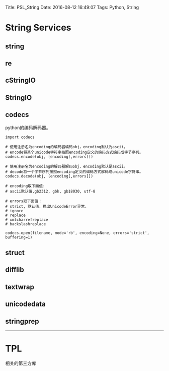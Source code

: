 Title: PSL_String
Date: 2016-08-12 16:49:07
Tags: Python, String



# String Services

## string

## re

## cStringIO

## StringIO

## codecs

python的编码解码器。

    import codecs

    # 使用注册名为encoding的编码器编码obj，encoding默认为ascii。
    # encode将某个unicode字符串按照encoding定义的编码方式编码成字节序列。
    codecs.encode(obj, [encoding[,errors]])

    # 使用注册名为encoding的解码器解码obj，encoding默认是ascii。
    # decode将一个字节序列按照encoding定义的编码方式解码成unicode字符串。
    codecs.decode(obj, [encoding[,errors]])

    # encoding取下面值:
    # ascii默认值,gb2312, gbk, gb18030, utf-8

    # errors取下面值：
    # strict, 默认值，抛出UnicodeError异常。
    # ignore
    # replace
    # xmlcharrefreplace
    # backslashreplace

    codecs.open(filename, mode='rb', encoding=None, errors='strict', buffering=1)

## struct

## difflib

## textwrap

## unicodedata

## stringprep

***

# TPL

相关的第三方库
